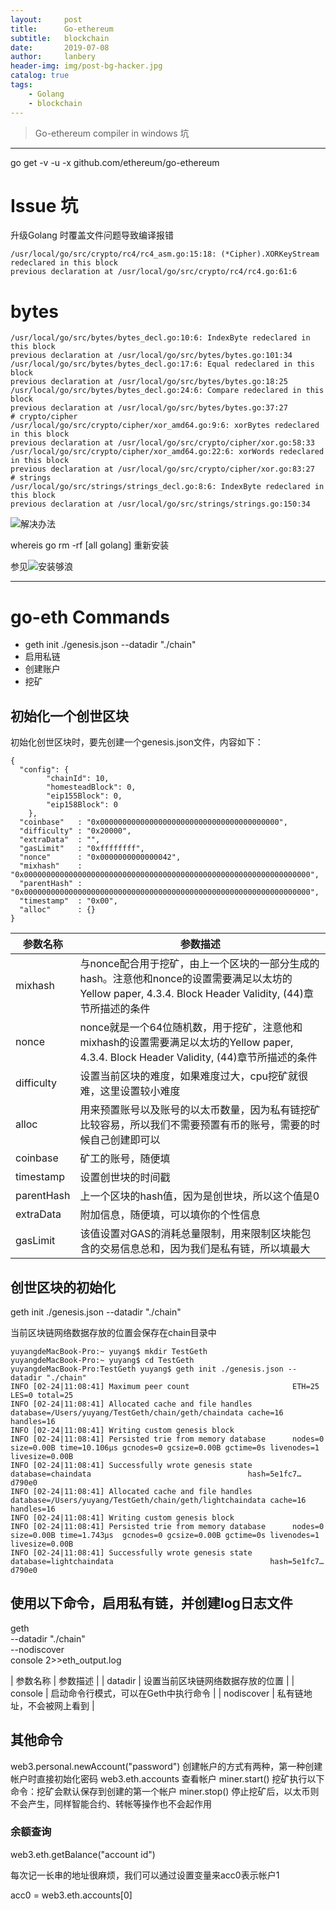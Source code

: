 ```yaml
---
layout:     post
title:      Go-ethereum
subtitle:   blockchain
date:       2019-07-08
author:     lanbery
header-img: img/post-bg-hacker.jpg
catalog: true
tags:
    - Golang
    - blockchain
---
```


> Go-ethereum compiler in windows
> 坑

----
go get -v -u -x github.com/ethereum/go-ethereum




# Issue 坑

升级Golang 时覆盖文件问题导致编译报错

    /usr/local/go/src/crypto/rc4/rc4_asm.go:15:18: (*Cipher).XORKeyStream redeclared in this block
	previous declaration at /usr/local/go/src/crypto/rc4/rc4.go:61:6
   # bytes
    /usr/local/go/src/bytes/bytes_decl.go:10:6: IndexByte redeclared in this block
	previous declaration at /usr/local/go/src/bytes/bytes.go:101:34
    /usr/local/go/src/bytes/bytes_decl.go:17:6: Equal redeclared in this block
	previous declaration at /usr/local/go/src/bytes/bytes.go:18:25
    /usr/local/go/src/bytes/bytes_decl.go:24:6: Compare redeclared in this block
	previous declaration at /usr/local/go/src/bytes/bytes.go:37:27
    # crypto/cipher
    /usr/local/go/src/crypto/cipher/xor_amd64.go:9:6: xorBytes redeclared in this block
	previous declaration at /usr/local/go/src/crypto/cipher/xor.go:58:33
    /usr/local/go/src/crypto/cipher/xor_amd64.go:22:6: xorWords redeclared in this block
	previous declaration at /usr/local/go/src/crypto/cipher/xor.go:83:27
    # strings
    /usr/local/go/src/strings/strings_decl.go:8:6: IndexByte redeclared in this block
	previous declaration at /usr/local/go/src/strings/strings.go:150:34


![解决办法](https://github.com/golang/go/issues/30920)  

  whereis go
  rm -rf [all golang]
  重新安装

参见![安装够浪](https://lanbery.github.io/2019/06/28/GolangWork/)  


----
# go-eth Commands
  - geth init ./genesis.json --datadir "./chain"
  - 启用私链
  - 创建账户
  - 挖矿


## 初始化一个创世区块
初始化创世区块时，要先创建一个genesis.json文件，内容如下：

	{
	  "config": {
	        "chainId": 10,
	        "homesteadBlock": 0,
	        "eip155Block": 0,
	        "eip158Block": 0
	    },
	  "coinbase"   : "0x0000000000000000000000000000000000000000",
	  "difficulty" : "0x20000",
	  "extraData"  : "",
	  "gasLimit"   : "0xffffffff",
	  "nonce"      : "0x0000000000000042",
	  "mixhash"    : "0x0000000000000000000000000000000000000000000000000000000000000000",
	  "parentHash" : "0x0000000000000000000000000000000000000000000000000000000000000000",
	  "timestamp"  : "0x00",
	  "alloc"      : {}
	}


|  参数名称  |  参数描述|
| ------------- | ------------- |
|  mixhash  |  与nonce配合用于挖矿，由上一个区块的一部分生成的hash。注意他和nonce的设置需要满足以太坊的Yellow paper, 4.3.4. Block Header Validity, (44)章节所描述的条件  |
|  nonce  |  nonce就是一个64位随机数，用于挖矿，注意他和mixhash的设置需要满足以太坊的Yellow paper, 4.3.4. Block Header Validity, (44)章节所描述的条件  |
|  difficulty  |  设置当前区块的难度，如果难度过大，cpu挖矿就很难，这里设置较小难度  |
|  alloc  |  用来预置账号以及账号的以太币数量，因为私有链挖矿比较容易，所以我们不需要预置有币的账号，需要的时候自己创建即可以  |
|  coinbase  |  矿工的账号，随便填  |
|  timestamp  |  设置创世块的时间戳  |
|  parentHash  |  上一个区块的hash值，因为是创世块，所以这个值是0  |
|  extraData  |  附加信息，随便填，可以填你的个性信息  |
|  gasLimit  |  该值设置对GAS的消耗总量限制，用来限制区块能包含的交易信息总和，因为我们是私有链，所以填最大  |


##  创世区块的初始化
  geth init ./genesis.json --datadir "./chain"

当前区块链网络数据存放的位置会保存在chain目录中

	yuyangdeMacBook-Pro:~ yuyang$ mkdir TestGeth
	yuyangdeMacBook-Pro:~ yuyang$ cd TestGeth
	yuyangdeMacBook-Pro:TestGeth yuyang$ geth init ./genesis.json --datadir "./chain"
	INFO [02-24|11:08:41] Maximum peer count                       ETH=25 LES=0 total=25
	INFO [02-24|11:08:41] Allocated cache and file handles         database=/Users/yuyang/TestGeth/chain/geth/chaindata cache=16 handles=16
	INFO [02-24|11:08:41] Writing custom genesis block 
	INFO [02-24|11:08:41] Persisted trie from memory database      nodes=0 size=0.00B time=10.106µs gcnodes=0 gcsize=0.00B gctime=0s livenodes=1 livesize=0.00B
	INFO [02-24|11:08:41] Successfully wrote genesis state         database=chaindata                                   hash=5e1fc7…d790e0
	INFO [02-24|11:08:41] Allocated cache and file handles         database=/Users/yuyang/TestGeth/chain/geth/lightchaindata cache=16 handles=16
	INFO [02-24|11:08:41] Writing custom genesis block 
	INFO [02-24|11:08:41] Persisted trie from memory database      nodes=0 size=0.00B time=1.743µs  gcnodes=0 gcsize=0.00B gctime=0s livenodes=1 livesize=0.00B
	INFO [02-24|11:08:41] Successfully wrote genesis state         database=lightchaindata                                   hash=5e1fc7…d790e0


## 使用以下命令，启用私有链，并创建log日志文件

  geth \
  --datadir "./chain" \
  --nodiscover \
  console 2>>eth_output.log

|  参数名称	|	参数描述	|
|	datadir	|	设置当前区块链网络数据存放的位置	|
|	console	|	启动命令行模式，可以在Geth中执行命令	|
|	nodiscover	|	私有链地址，不会被网上看到	|

## 其他命令
  
  web3.personal.newAccount("password") 创建帐户的方式有两种，第一种创建帐户时直接初始化密码
  web3.eth.accounts 查看帐户
  miner.start() 挖矿执行以下命令：挖矿会默认保存到创建的第一个帐户
  miner.stop() 停止挖矿后，以太币则不会产生，同样智能合约、转帐等操作也不会起作用

### 余额查询

  web3.eth.getBalance("account id")

每次记一长串的地址很麻烦，我们可以通过设置变量来acc0表示帐户1

  acc0 = web3.eth.accounts[0]

  
